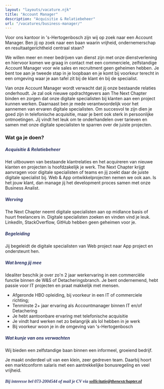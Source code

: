```yaml
---
layout: "layouts/vacature.njk"
title: "Account Manager"
description: "Acquisitie & Relatiebeheer"
url: "/vacatures/business-manager/"
---
```


Voor ons kantoor in 's-Hertogenbosch zijn wij op zoek naar een Account Manager. Ben jij op zoek naar een baan waarin vrijheid, ondernemerschap en resultaatgerichtheid centraal staan? 

We willen meer en meer bedrijven van dienst zijn met onze dienstverlening en hiervoor komen we graag in contact met een commerciele, zelfstandige Account Manager voor wie sales en recruitment geen geheimen hebben. Je bent toe aan je tweede stap in je loopbaan en je komt bij voorkeur terecht in een omgeving waar je aan tafel zit bij de klant én bij de specialist.

Van onze Account Manager wordt verwacht dat jij onze bestaande relaties onderhoudt. Je zal ook nieuwe opdrachtgevers aan The Next Chapter binden en zorgen dat onze digitale specialisten bij klanten aan een project kunnen werken. Daarnaast ben je mede verantwoordelijk voor het aannemen van ervaren digitale specialisten. Om succesvol te zijn dien je goed zijn in telefonische acquisitie, maar je bent ook sterk in persoonlijke ontmoetingen. Jij vindt het leuk om te onderhandelen over tarieven en samen met onze digitale specialisten te sparren over de juiste projecten.

### Wat ga je doen?
   
##### <span style="color:#2d3666">Acquisitie & Relatiebeheer</span>

Het uitbouwen van bestaande klantrelaties en het acquireren van nieuwe klanten en projecten is hoofdzakelijk je werk. The Next Chapter krijgt aanvragen voor digitale specialisten of teams en jij zoekt daar de juiste digitale specialist bij. Web & App ontwikkelprojecten nemen we ook aan. Is het jouw klant, dan manage jij het development proces samen met onze Business Analist.

##### <span style="color:#2d3666"> Werving </span>

The Next Chapter neemt digitale specialisten aan op midlance basis of huurt freelancers in. Digitale specialisten zoeken en vinden vind je leuk. LinkedIn, StackOverflow, GitHub hebben geen geheimen voor je.

##### <span style="color:#2d3666"> Begeleiding </span>

Jij begeleidt de digitale specialisten van Web project naar App project en ondersteunt hen. 

##### <span style="color:#2d3666"> Wat breng jij mee </span>

Idealiter beschik je over zo'n 2 jaar werkervaring in een commerciële functie binnen de W&S of Detacheringsbranch. Je bent ondernemend, hebt passie voor IT projecten en praat makkelijk met mensen. 

* Afgeronde HBO opleiding, bij voorkeur in een IT of commerciele richting;
* Tenminste 2+ jaar ervaring als Accountmanager binnen IT en/of Detachering
* Je hebt aantoonbare ervaring met telefonische acquisitie
* Je vindt hard werken net zo belangrijk als lol hebben in je werk
* Bij voorkeur woon je in de omgeving van 's-Hertogenbosch

##### <span style="color:#2d3666"> Wat kunje van ons verwachten </span>

Wij bieden een zelfstandige baan binnen een informeel, groeiend bedrijf.

Je maakt onderdeel uit van een klein, zeer gedreven team. Daarbij hoort een marktconform salaris met een aantrekkelijke bonusregeling en veel vrijheid.

##### <span style="color:#2d3666; font-family:PT Sans"> Bij interesse bel 073-2004544 of mail je CV via <a style="color:#2d3666;" href="mailto:sollicitatie@thenextchapter.nl">sollicitatie@thenextchapter.nl</a></span>